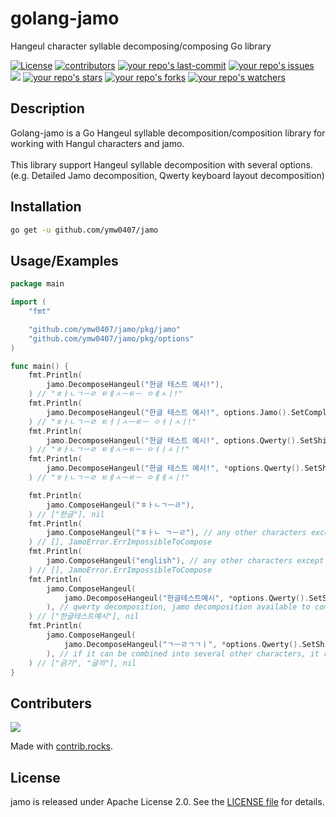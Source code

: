 # golang-jamo

Hangeul character syllable decomposing/composing Go library

<a href="/LICENSE"><img src="https://img.shields.io/github/license/ymw0407/jamo" alt="License" /></a>
<a href="https://github.com/ymw0407/jamo/graphs/contributors" target="_blank"><img src="https://img.shields.io/github/contributors-anon/ymw0407/jamo" alt="contributors" /></a>
<a href="https://github/ymw0407/jamo"><img src="https://img.shields.io/github/last-commit/ymw0407/jamo" alt="your repo's last-commit" /></a>
<a href="https://github/ymw0407/jamo"><img src="https://img.shields.io/github/issues/ymw0407/jamo" alt="your repo's issues" /></a>
<a href="https://codecov.io/gh/ymw0407/jamo" ><img src="https://codecov.io/gh/ymw0407/jamo/graph/badge.svg?token=1PM1ZYQOMA"/></a>
<a href="https://github/ymw0407/jamo"><img src="https://img.shields.io/github/stars/ymw0407/jamo" alt="your repo's stars" /></a>
<a href="https://github/ymw0407/jamo"><img src="https://img.shields.io/github/forks/ymw0407/jamo" alt="your repo's forks" /></a>
<a href="https://github/ymw0407/jamo"><img src="https://img.shields.io/github/watchers/ymw0407/jamo" alt="your repo's watchers" /></a>

## Description

Golang-jamo is a Go Hangeul syllable decomposition/composition library for working with Hangul characters and jamo. <br><br>
This library support Hangeul syllable decomposition with several options. (e.g. Detailed Jamo decomposition, Qwerty keyboard layout decomposition) <br>

## Installation

```bash
go get -u github.com/ymw0407/jamo
```

## Usage/Examples

```go
package main

import (
	"fmt"

	"github.com/ymw0407/jamo/pkg/jamo"
	"github.com/ymw0407/jamo/pkg/options"
)

func main() {
	fmt.Println(
		jamo.DecomposeHangeul("한글 테스트 예시!"),
	) // "ㅎㅏㄴㄱㅡㄹ ㅌㅔㅅㅡㅌㅡ ㅇㅖㅅㅣ!"
	fmt.Println(
		jamo.DecomposeHangeul("한글 테스트 예시!", options.Jamo().SetComplexConsonants(true).SetDiphthong(true).SetTenseConsonants(true)),
	) // "ㅎㅏㄴㄱㅡㄹ ㅌㅓㅣㅅㅡㅌㅡ ㅇㅕㅣㅅㅣ!"
	fmt.Println(
		jamo.DecomposeHangeul("한글 테스트 예시!", options.Qwerty().SetShiftOption(options.QwertyShiftOption1)),
	) // "ㅎㅏㄴㄱㅡㄹ ㅌㅔㅅㅡㅌㅡ ㅇㅕㅣㅅㅣ!"
	fmt.Println(
		jamo.DecomposeHangeul("한글 테스트 예시!", *options.Qwerty().SetShiftOption(options.QwertyShiftOption2)),
	) // "ㅎㅏㄴㄱㅡㄹ ㅌㅔㅅㅡㅌㅡ ㅇㅔㅔㅅㅣ!"

	fmt.Println(
		jamo.ComposeHangeul("ㅎㅏㄴㄱㅡㄹ"),
	) // ["한글"], nil
	fmt.Println(
		jamo.ComposeHangeul("ㅎㅏㄴ ㄱㅡㄹ"), // any other characters except hangeul syllable is unavailable
	) // [], JamoError.ErrImpossibleToCompose
	fmt.Println(
		jamo.ComposeHangeul("english"), // any other characters except hangeul syllable is unavailable
	) // [], JamoError.ErrImpossibleToCompose
	fmt.Println(
		jamo.ComposeHangeul(
			jamo.DecomposeHangeul("한글테스트예시", *options.Qwerty().SetShiftOption(options.QwertyShiftOption2)),
		), // qwerty decomposition, jamo decomposition available to compose
	) // ["한글테스트예시"], nil
	fmt.Println(
		jamo.ComposeHangeul(
			jamo.DecomposeHangeul("ㄱㅡㄹㄱㄱㅣ", *options.Qwerty().SetShiftOption(options.QwertyShiftOption2)),
		), // if it can be combined into several other characters, it returns all of them.
	) // ["긁기", "글끼"], nil
}
```

## Contributers

<a href="https://github.com/ymw0407/jamo/graphs/contributors">
  <img src="https://contrib.rocks/image?repo=ymw0407/jamo" />
</a>

Made with [contrib.rocks](https://contrib.rocks).

## License

jamo is released under Apache License 2.0.
See the [LICENSE file]("./LICENSE") for details.
